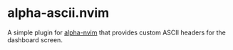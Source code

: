 # alpha-ascii.nvim

A simple plugin for [alpha-nvim](https://github.com/goolord/alpha-nvim) that provides custom ASCII headers for the dashboard screen.
